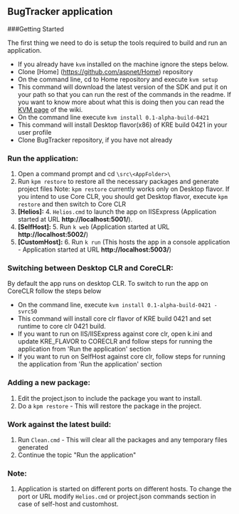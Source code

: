 ## BugTracker application

###Getting Started

The first thing we need to do is setup the tools required to build and run an application.

* If you already have ```kvm``` installed on the machine ignore the steps below.
* Clone [Home] (https://github.com/aspnet/Home) repository
* On the command line, cd to Home repository and execute ```kvm setup``` 
* This command will download the latest version of the SDK and put it on your path so that you can run the rest of the commands in the readme. If you want to know more about what this is doing then you can read the [KVM page](https://github.com/aspnet/Home/wiki/version-manager) of the wiki.
* On the command line execute ```kvm install 0.1-alpha-build-0421```
* This command will install Desktop flavor(x86) of KRE build 0421 in your user profile
* Clone BugTracker repository, if you have not already

### Run the application:
1. Open a command prompt and cd ```\src\<AppFolder>\```
2. Run ```kpm restore``` to restore all the necessary packages and generate project files
   Note: ```kpm restore``` currently works only on Desktop flavor. If you intend to use Core CLR, you should get Desktop flavor, execute ```kpm restore``` and then switch to Core CLR
3. **[Helios]:**
	4. ```Helios.cmd``` to launch the app on IISExpress (Application started at URL **http://localhost:5001/**).
4. **[SelfHost]:**
	5. Run ```k web``` (Application started at URL **http://localhost:5002/**)
5. **[CustomHost]:**
	6. Run ```k run``` (This hosts the app in a console application - Application started at URL **http://localhost:5003/**)

### Switching between Desktop CLR and CoreCLR:
By default the app runs on desktop CLR. To switch to run the app on CoreCLR follow the steps below
* On the command line, execute ```kvm install 0.1-alpha-build-0421 -svrc50```
* This command will install core clr flavor of KRE build 0421 and set runtime to core clr 0421 build.
* If you want to run on IIS/IISExpress against core clr, open k.ini and update KRE_FLAVOR to CORECLR and follow steps for running the application from 'Run the application' section
* If you want to run on SelfHost against core clr, follow steps for running the application from 'Run the application' section

### Adding a new package:
1. Edit the project.json to include the package you want to install.
2. Do a ```kpm restore``` - This will restore the package in the project.

### Work against the latest build:
1. Run ```Clean.cmd``` - This will clear all the packages and any temporary files generated
2. Continue the topic "Run the application"

### Note:
1. Application is started on different ports on different hosts. To change the port or URL modify ```Helios.cmd``` or project.json commands section in case of self-host and customhost. 
